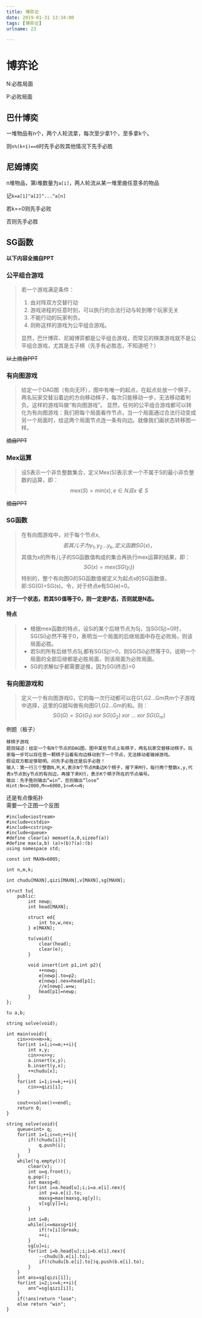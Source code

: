 ```yaml
---
title: 博弈论
date: 2019-01-31 13:34:00
tags: [博弈论]
urlname: 23

---
```

<!--markdown-->
# 博弈论

N:必胜局面

P:必败局面

## 巴什博奕

一堆物品有n个，两个人轮流拿，每次至少拿1个，至多拿k个。

则```n%(k+1)==0```时先手必败其他情况下先手必胜

## 尼姆博奕

n堆物品，第i堆数量为```a[i]```，两人轮流从某一堆里曲任意多的物品

记```k=a[1]^a[2]^...^a[n]```

若k==0则先手必败

否则先手必胜

## SG函数

**以下内容全摘自PPT**

### 公平组合游戏

> 若一个游戏满足条件：
>
> 1. 由对阵双方交替行动
> 2. 游戏进程的任意时刻，可以执行的合法行动与轮到哪个玩家无关
> 3. 不能行动的玩家判负。
> 4. 则称这样的游戏为公平组合游戏。
>
> 显然，巴什博弈、尼姆博弈都是公平组合游戏，而常见的棋类游戏就不是公平组合游戏，尤其是五子棋（先手有必胜态，不知道吧？）

~~以上摘自PPT~~

### 有向图游戏

> 给定一个DAG图（有向无环），图中有唯一的起点，在起点处放一个棋子，两名玩家交替沿着边的方向移动棋子，每次只能移动一步，无法移动着判负。这样的游戏叫做“有向图游戏”。
> 显然，任何的公平组合游戏都可以转化为有向图游戏：我们把每个局面看作节点，当一个局面通过合法行动变成另一个局面时，给这两个局面节点连一条有向边。就像我们画状态转移图一样。

~~摘自PPT~~

### Mex运算

> 设S表示一个非负整数集合，定义Mex(S)表示求一个不属于S的最小非负整数的运算，即：
> $$
> mex(S)=min(x),e \in N 且 x \notin S
> $$
>

~~摘自PPT~~

### SG函数

> 在有向图游戏中，对于每个节点x,
> $$
> 若其儿子为y_1,y_2…y_k,定义函数SG(x)，
> $$
> 其值为x的所有儿子的SG函数值构成的集合再执行mex运算的结果，即：
> $$
> SG(x)=mex({SG(y_i)})
> $$
> 特别的，整个有向图G的SG函数值被定义为起点s的SG函数值，  
> 即:SG(G)=SG(s)。令，对于终点e有SG(e)=0。

**对于一个状态，若其SG值等于0，则一定是P态，否则就是N态。**

#### 特点

> - 根据mex函数的特点，设Si的某个后继节点为Sj，当SG(Sj)=0时，SG(Si)必然不等于0，表明当一个局面的后继局面中存在必败局，则该局面必胜。
> - 若Si的所有后继节点Sj,都有SG(Sj)!=0，则SG(Si)必然等于0，说明一个局面的全部后继都是必胜局面，则该局面为必败局面。
> - SG的求解似乎都需要逆推，因为SG(终态)=0

### 有向图游戏和

> 定义一个有向图游戏G，它的每一次行动都可以在G1,G2…Gm共m个子游戏中选择，这里的G就叫做有向图G1,G2…Gm的和。则：
> $$
> SG(G)=SG(G_1) \; xor \; SG(G_2) \; xor \; ... \; xor \; SG(G_m)
> $$
>

例题（板子）  
```
移棋子游戏  
题目描述：给定一个有N个节点的DAG图，图中某些节点上有棋子，两名玩家交替移动棋子。玩家每一步可以将任意一颗棋子沿着有向边移动到下一个节点，无法移动者输掉游戏。  
假设双方都足够聪明。问先手必胜还是后手必胜！  
输入：第一行三个整数N,M,K,表示N个节点M条边K个棋子，接下来M行，每行两个整数x,y,代表x节点到y节点的有向边，再接下来K行，表示K个棋子所在的节点编号。  
输出：先手胜则输出“win”，否则输出“lose”  
Hint:N<=2000,M<=6000,1<=K<=N;  
```
还是有点像拓扑  
需要一个正图一个反图  

```
#include<iostream>
#include<cstdio>
#include<cstring>
#include<queue>
#define clear(a) memset(a,0,sizeof(a))
#define max(a,b) (a)>(b)?(a):(b)
using namespace std;

const int MAXN=6005;

int n,m,k;

int chudu[MAXN],qizi[MAXN],v[MAXN],sg[MAXN];

struct tu{
	public:
		int newp;
		int head[MAXN];
		
		struct ed{
			int to,w,nex;
		} e[MAXN];
		
		tu(void){
			clear(head);
			clear(e);
		}
		
		void insert(int p1,int p2){
			++newp;
			e[newp].to=p2;
			e[newp].nex=head[p1];
			//e[newp].w=w;
			head[p1]=newp;
		}
};		

tu a,b;

string solve(void);

int main(void){
	cin>>n>>m>>k;
	for(int i=1;i<=m;++i){
		int x,y;
		cin>>x>>y;
		a.insert(x,y);
		b.insert(y,x);
		++chudu[x];
	}
	for(int i=1;i<=k;++i){
		cin>>qizi[i];
	}
	
	cout<<solve()<<endl;
	return 0;
}

string solve(void){
	queue<int> q;
	for(int i=1;i<=n;++i){
		if(!chudu[i]){
			q.push(i);
		}
	}
	while(!q.empty()){
		clear(v);
		int u=q.front();
		q.pop();
		int maxsg=0;
		for(int i=a.head[u];i;i=a.e[i].nex){
			int y=a.e[i].to;
			maxsg=max(maxsg,sg[y]);
			v[sg[y]]=1;
		}
		
		int i=0;
		while(i<=maxsg+1){
			if(!v[i])break;
			++i;
		}
		sg[u]=i;
		for(int i=b.head[u];i;i=b.e[i].nex){
			--chudu[b.e[i].to];
			if(!chudu[b.e[i].to])q.push(b.e[i].to);
		}
	}
	int ans=sg[qizi[1]];
	for(int i=2;i<=k;++i){
		ans^=sg[qizi[i]];
	}
	if(!ans)return "lose";
	else return "win";
}
```
